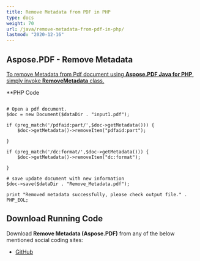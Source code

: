 ```yaml
---
title: Remove Metadata from PDF in PHP
type: docs
weight: 70
url: /java/remove-metadata-from-pdf-in-php/
lastmod: "2020-12-16"
---
```



## Aspose.PDF - Remove Metadata
<ins>To remove Metadata from Pdf document using **Aspose.PDF Java for PHP**, simply invoke **RemoveMetadata** class.

**PHP Code
```

# Open a pdf document.
$doc = new Document($dataDir . "input1.pdf");

if (preg_match('/pdfaid:part/',$doc->getMetadata())) {
    $doc->getMetadata()->removeItem("pdfaid:part");

}

if (preg_match('/dc:format/',$doc->getMetadata())) {
    $doc->getMetadata()->removeItem("dc:format");

}

# save update document with new information
$doc->save($dataDir . "Remove_Metadata.pdf");

print "Removed metadata successfully, please check output file." . PHP_EOL;

```


## Download Running Code
Download **Remove Metadata (Aspose.PDF)** from any of the below mentioned social coding sites:

- [GitHub](https://github.com/aspose-pdf/Aspose.PDF-for-Java/blob/master/Plugins/Aspose_Pdf_Java_for_PHP/src/Aspose/Pdf/WorkingWithDocumentObject/RemoveMetadata.php)
